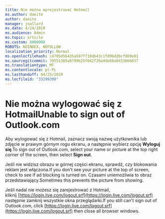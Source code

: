 ```yaml
---
title: Nie można wyrejestrować Hotmail
ms.author: daeite
author: daeite
manager: joallard
ms.date: 4/24/2019
ms.audience: Admin
ms.topic: article
ms.custom: 8000008
ROBOTS: NOINDEX, NOFOLLOW
localization_priority: Normal
ms.openlocfilehash: c4705d56435a597f718d643c1fd96d20cf969e81
ms.sourcegitcommit: 70551369a9799b25f042f20a4de88a8d33666037
ms.translationtype: MT
ms.contentlocale: pl-PL
ms.lasthandoff: 04/25/2019
ms.locfileid: "33299398"
---
```

# <a name="unable-to-sign-out-of-outlookcom"></a><span data-ttu-id="a5eb4-102">Nie można wylogować się z Hotmail</span><span class="sxs-lookup"><span data-stu-id="a5eb4-102">Unable to sign out of Outlook.com</span></span>

<span data-ttu-id="a5eb4-103">Aby wylogować się z Hotmail, zaznacz swoją nazwę użytkownika lub zdjęcie w prawym górnym rogu ekranu, a następnie wybierz opcję **Wyloguj się**.</span><span class="sxs-lookup"><span data-stu-id="a5eb4-103">To sign out of Outlook.com, select your name or picture at the top right corner of the screen, then select **Sign out**.</span></span>

<span data-ttu-id="a5eb4-104">Jeśli nie widzisz obrazu w górnej części ekranu, sprawdź, czy blokowania reklam jest włączona.</span><span class="sxs-lookup"><span data-stu-id="a5eb4-104">If you don't see your picture at the top of screen, check to see if ad blocking is turned on.</span></span> <span data-ttu-id="a5eb4-105">Czasami uniemożliwia to obraz przedstawiający.</span><span class="sxs-lookup"><span data-stu-id="a5eb4-105">Sometimes this prevents the picture from showing.</span></span>

<span data-ttu-id="a5eb4-106">Jeśli nadal nie możesz się zarejestrować z Hotmail, kliknij [https://login.live.com/logout.srf](https://login.live.com/logout.srf) następnie zamknij wszystkie okna przeglądarki.</span><span class="sxs-lookup"><span data-stu-id="a5eb4-106">If you still can't sign out of Outlook.com, click [https://login.live.com/logout.srf](https://login.live.com/logout.srf) then close all browser windows.</span></span>